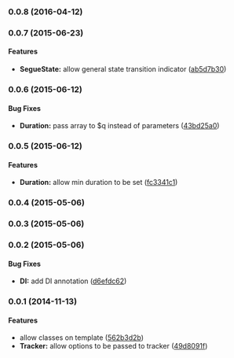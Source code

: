 <a name="0.0.8"></a>
### 0.0.8 (2016-04-12)


<a name="0.0.7"></a>
### 0.0.7 (2015-06-23)


#### Features

* **SegueState:** allow general state transition indicator ([ab5d7b30](http://github.com/mhssmnn/angular-segue/commit/ab5d7b3012417f88d1de3ab11aa978627c9b7666))


<a name="0.0.6"></a>
### 0.0.6 (2015-06-12)


#### Bug Fixes

* **Duration:** pass array to $q instead of parameters ([43bd25a0](http://github.com/mhssmnn/angular-segue/commit/43bd25a04ca3df84ce9e87ebae83457a41048bbb))


<a name="0.0.5"></a>
### 0.0.5 (2015-06-12)


#### Features

* **Duration:** allow min duration to be set ([fc3341c1](http://github.com/mhssmnn/angular-segue/commit/fc3341c1590096a387578fd195bfc0d24031a130))


<a name="0.0.4"></a>
### 0.0.4 (2015-05-06)


<a name="0.0.3"></a>
### 0.0.3 (2015-05-06)


<a name="0.0.2"></a>
### 0.0.2 (2015-05-06)


#### Bug Fixes

* **DI:** add DI annotation ([d6efdc62](http://github.com/mhssmnn/angular-segue/commit/d6efdc629881ddd819c66ad1cceabc9756b8b375))


<a name="0.0.1"></a>
### 0.0.1 (2014-11-13)


#### Features

* allow classes on template ([562b3d2b](http://github.com/mhssmnn/angular-segue/commit/562b3d2ba9c998bd67b48a4e38a50f582e5bed83))
* **Tracker:** allow options to be passed to tracker ([49d8091f](http://github.com/mhssmnn/angular-segue/commit/49d8091f3b61428788581d1cae7e535aeea16636))


